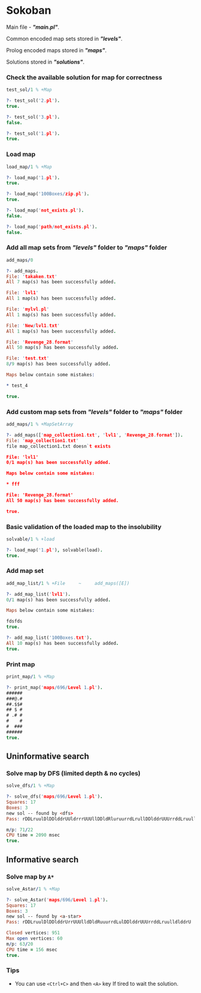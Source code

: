 # Sokoban

Main file - __*"main.pl"*__.

Common encoded map sets stored in __*"levels"*__.

Prolog encoded maps stored in __*"maps"*__.

Solutions stored in __*"solutions"*__.

### Check the available solution for map for correctness

```prolog
test_sol/1 % +Map

?- test_sol('2.pl').
true.

?- test_sol('3.pl').
false.

?- test_sol('1.pl').
true.
```
### Load map

```prolog
load_map/1 % +Map

?- load_map('1.pl').
true.

?- load_map('100Boxes/zip.pl').
true.

?- load_map('not_exists.pl').
false.

?- load_map('path/not_exists.pl').
false.
```
### Add all map sets from _"levels"_ folder to _"maps"_ folder

```prolog
add_maps/0

?- add_maps.
File: 'takaken.txt'
All 7 map(s) has been successfully added.

File: 'lvl1'
All 1 map(s) has been successfully added.

File: 'mylvl.pl'
All 1 map(s) has been successfully added.

File: 'New/lvl1.txt'
All 1 map(s) has been successfully added.

File: 'Revenge_28.format'
All 50 map(s) has been successfully added.

File: 'test.txt'
8/9 map(s) has been successfully added.

Maps below contain some mistakes:

* test_4

true.
```
### Add custom map sets from _"levels"_ folder to _"maps"_ folder

```prolog
add_maps/1 % +MapSetArray

?- add_maps(['map_collection1.txt', 'lvl1', 'Revenge_28.format']).
File: 'map_collection1.txt'
file map_collection1.txt doesn`t exists

File: 'lvl1'
0/1 map(s) has been successfully added.

Maps below contain some mistakes:

* fff

File: 'Revenge_28.format'
All 50 map(s) has been successfully added.

true.
```
### Basic validation of the loaded map to the insolubility

```prolog
solvable/1 % +load

?- load_map('1.pl'), solvable(load).
true.
```
### Add map set

```prolog
add_map_list/1 % +File     ~     add_maps([E])

?- add_map_list('lvl1').
0/1 map(s) has been successfully added.

Maps below contain some mistakes:

fdsfds
true.    

?- add_map_list('100Boxes.txt').
All 10 map(s) has been successfully added.
true.    
```
### Print map

```prolog
print_map/1 % +Map

?- print_map('maps/696/Level 1.pl').
######
###@.#
##.$$#
## $ #
# .# #
#    #
#  ###
######
true.
```
## Uninformative search
### Solve map by DFS (limited depth & no cycles)

```prolog
solve_dfs/1 % +Map

?- solve_dfs('maps/696/Level 1.pl').
Squares: 17
Boxes: 3
new sol -- found by <dfs>
Pass: rDDLruulDlDDlddrUUldrrrUUUllDDldRluruurrdLrullDDlddrUUUrrddLruulldlddrU

m/p: 71/22
CPU time = 2090 msec
true.
```
## Informative search
### Solve map by `A*`

```prolog
solve_Astar/1 % +Map

?- solve_Astar('maps/696/Level 1.pl').
Squares: 17
Boxes: 3
new sol -- found by <a-star>
Pass: rDDLruulDlDDlddrUrrUUUlldDldRuuurrdLulDDlddrUUUrrddLruulldlddrU

Closed vertices: 951
Max open vertices: 60
m/p: 63/20
CPU time = 156 msec
true.
```

### Tips
- You can use `<Ctrl+C>` and then `<A>` key If tired to wait the solution.